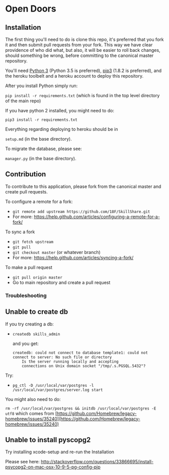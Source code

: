 # Open Doors

## Installation

The first thing you'll need to do is clone this repo, it's preferred that you fork it and then submit pull requests from your fork.  This way we have clear providence of who did what, but also, it will be easier to roll back changes, should something be wrong, before committing to the canonical master repository.

You'll need [Python 3](https://www.python.org/downloads/) (Python 3.5 is preferred), [pip3](https://pip.pypa.io/en/stable/) (1.8.2 is preferred), and the heroku toolbelt and a heroku account to deploy this repository.

After you install Python simply run:

`pip install -r requirements.txt` (which is found in the top level directory of the main repo)

If you have python 2 installed, you might need to do:

`pip3 install -r requirements.txt`

Everything regarding deploying to heroku should be in

`setup.md` (in the base directory).

To migrate the database, please see:

`manager.py` (in the base directory).

## Contribution

To contribute to this application, please fork from the canonical master and create pull requests.

To configure a remote for a fork:

* `git remote add upstream https://github.com/18F/SkillShare.git`
* For more: https://help.github.com/articles/configuring-a-remote-for-a-fork/

To sync a fork

* `git fetch upstream`
* `git pull`
* `git checkout master` (or whatever branch)
* For more: https://help.github.com/articles/syncing-a-fork/

To make a pull request

* `git pull origin master`
* Go to main repository and create a pull request

### Troubleshooting

## Unable to create db

If you try creating a db:
 * `createdb skills_admin`

    and you get:

    ```
    createdb: could not connect to database template1: could not connect to server: No such file or directory
        Is the server running locally and accepting
        connections on Unix domain socket "/tmp/.s.PGSQL.5432"?
    ```

Try:
* `pg_ctl -D /usr/local/var/postgres -l /usr/local/var/postgres/server.log start`

You might also need to do:

`rm -rf /usr/local/var/postgres && initdb /usr/local/var/postgres -E utf8` which comes from [https://github.com/Homebrew/legacy-homebrew/issues/35240](https://github.com/Homebrew/legacy-homebrew/issues/35240)
## Unable to install pyscopg2

Try installing xcode-setup and re-run the Installation

Please see here: http://stackoverflow.com/questions/33866695/install-psycopg2-on-mac-osx-10-9-5-pg-config-pip

